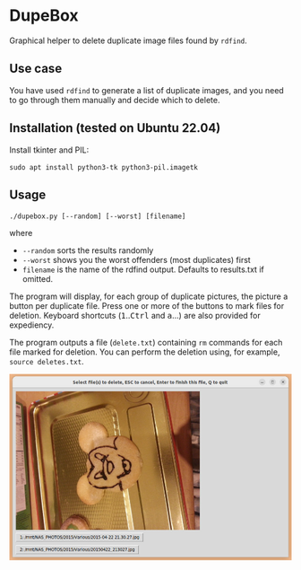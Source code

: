 # DupeBox
Graphical helper to delete duplicate image files found by `rdfind`.

## Use case
You have used `rdfind` to generate a list of duplicate images, and you need to go through them manually and decide which to delete.

## Installation (tested on Ubuntu 22.04)

Install tkinter and PIL:

    sudo apt install python3-tk python3-pil.imagetk

## Usage

    ./dupebox.py [--random] [--worst] [filename]

where
- `--random` sorts the results randomly
- `--worst` shows you the worst offenders (most duplicates) first
- `filename` is the name of the rdfind output. Defaults to results.txt if omitted.

The program will display, for each group of duplicate pictures, the picture a button per duplicate file. Press one or more of the buttons to mark files for deletion. Keyboard shortcuts (<kbd>1</kbd>..<kbd>Ctrl</kbd> and <kbd>a</kbd>...) are also provided for expediency.

The program outputs a file (`delete.txt`) containing `rm` commands for each file marked for deletion. You can perform the deletion using, for example, `source deletes.txt`.

![Screenshot](images/Screenshot.jpg)
